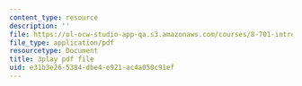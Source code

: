 ```yaml
---
content_type: resource
description: ''
file: https://ol-ocw-studio-app-qa.s3.amazonaws.com/courses/8-701-introduction-to-nuclear-and-particle-physics-fall-2020/e31b3e265384dbe4e921ac4a050c91ef_u46_GiV2iFc.pdf
file_type: application/pdf
resourcetype: Document
title: 3play pdf file
uid: e31b3e26-5384-dbe4-e921-ac4a050c91ef
---
```

